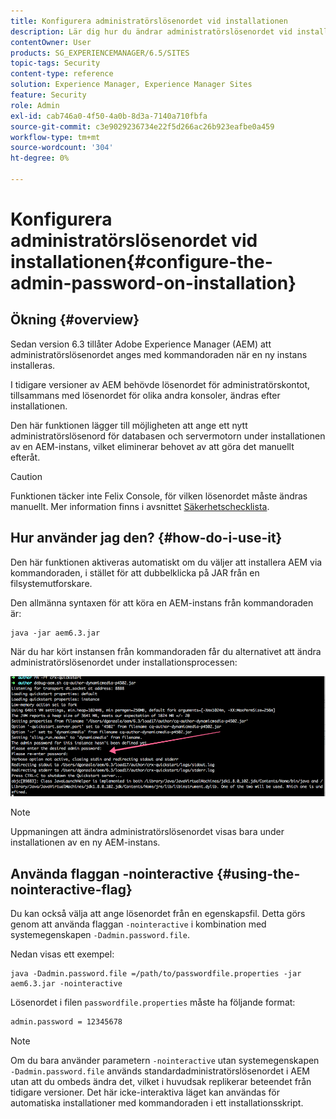 ```yaml
---
title: Konfigurera administratörslösenordet vid installationen
description: Lär dig hur du ändrar administratörslösenordet vid installation av Adobe Experience Manager.
contentOwner: User
products: SG_EXPERIENCEMANAGER/6.5/SITES
topic-tags: Security
content-type: reference
solution: Experience Manager, Experience Manager Sites
feature: Security
role: Admin
exl-id: cab746a0-4f50-4a0b-8d3a-7140a710fbfa
source-git-commit: c3e9029236734e22f5d266ac26b923eafbe0a459
workflow-type: tm+mt
source-wordcount: '304'
ht-degree: 0%

---
```


# Konfigurera administratörslösenordet vid installationen{#configure-the-admin-password-on-installation}

## Ökning {#overview}

Sedan version 6.3 tillåter Adobe Experience Manager (AEM) att administratörslösenordet anges med kommandoraden när en ny instans installeras.

I tidigare versioner av AEM behövde lösenordet för administratörskontot, tillsammans med lösenordet för olika andra konsoler, ändras efter installationen.

Den här funktionen lägger till möjligheten att ange ett nytt administratörslösenord för databasen och servermotorn under installationen av en AEM-instans, vilket eliminerar behovet av att göra det manuellt efteråt.

>[!CAUTION]
>
>Funktionen täcker inte Felix Console, för vilken lösenordet måste ändras manuellt. Mer information finns i avsnittet [Säkerhetschecklista](/help/sites-administering/security-checklist.md#change-default-passwords-for-the-aem-and-osgi-console-admin-accounts).

## Hur använder jag den? {#how-do-i-use-it}

Den här funktionen aktiveras automatiskt om du väljer att installera AEM via kommandoraden, i stället för att dubbelklicka på JAR från en filsystemutforskare.

Den allmänna syntaxen för att köra en AEM-instans från kommandoraden är:

```shell
java -jar aem6.3.jar
```

När du har kört instansen från kommandoraden får du alternativet att ändra administratörslösenordet under installationsprocessen:

![chlimage_1-116](assets/chlimage_1-116a.png)

>[!NOTE]
>
>Uppmaningen att ändra administratörslösenordet visas bara under installationen av en ny AEM-instans.

## Använda flaggan -nointeractive {#using-the-nointeractive-flag}

Du kan också välja att ange lösenordet från en egenskapsfil. Detta görs genom att använda flaggan `-nointeractive` i kombination med systemegenskapen `-Dadmin.password.file`.

Nedan visas ett exempel:

```shell
java -Dadmin.password.file =/path/to/passwordfile.properties -jar aem6.3.jar -nointeractive
```

Lösenordet i filen `passwordfile.properties` måste ha följande format:

```xml
admin.password = 12345678
```

>[!NOTE]
>
>Om du bara använder parametern `-nointeractive` utan systemegenskapen `-Dadmin.password.file` används standardadministratörslösenordet i AEM utan att du ombeds ändra det, vilket i huvudsak replikerar beteendet från tidigare versioner. Det här icke-interaktiva läget kan användas för automatiska installationer med kommandoraden i ett installationsskript.
